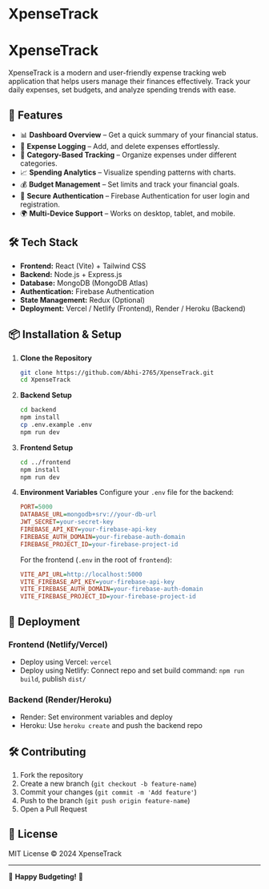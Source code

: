 # XpenseTrack

# XpenseTrack

XpenseTrack is a modern and user-friendly expense tracking web application that helps users manage their finances effectively. Track your daily expenses, set budgets, and analyze spending trends with ease.

## 🚀 Features

- 📊 **Dashboard Overview** – Get a quick summary of your financial status.
- 📝 **Expense Logging** – Add, and delete expenses effortlessly.
- 📅 **Category-Based Tracking** – Organize expenses under different categories.
- 📈 **Spending Analytics** – Visualize spending patterns with charts.
- 💰 **Budget Management** – Set limits and track your financial goals.
- 🔐 **Secure Authentication** – Firebase Authentication for user login and registration.
- 🌍 **Multi-Device Support** – Works on desktop, tablet, and mobile.

## 🛠️ Tech Stack

- **Frontend:** React (Vite) + Tailwind CSS
- **Backend:** Node.js + Express.js
- **Database:** MongoDB (MongoDB Atlas)
- **Authentication:** Firebase Authentication
- **State Management:** Redux (Optional)
- **Deployment:** Vercel / Netlify (Frontend), Render / Heroku (Backend)

## 📦 Installation & Setup

1. **Clone the Repository**
   ```sh
   git clone https://github.com/Abhi-2765/XpenseTrack.git
   cd XpenseTrack
   ```

2. **Backend Setup**
   ```sh
   cd backend
   npm install
   cp .env.example .env  
   npm run dev
   ```

3. **Frontend Setup**
   ```sh
   cd ../frontend
   npm install
   npm run dev
   ```

4. **Environment Variables**
   Configure your `.env` file for the backend:
   ```ini
   PORT=5000
   DATABASE_URL=mongodb+srv://your-db-url
   JWT_SECRET=your-secret-key
   FIREBASE_API_KEY=your-firebase-api-key
   FIREBASE_AUTH_DOMAIN=your-firebase-auth-domain
   FIREBASE_PROJECT_ID=your-firebase-project-id
   ```

   For the frontend (`.env` in the root of `frontend`):
   ```ini
   VITE_API_URL=http://localhost:5000
   VITE_FIREBASE_API_KEY=your-firebase-api-key
   VITE_FIREBASE_AUTH_DOMAIN=your-firebase-auth-domain
   VITE_FIREBASE_PROJECT_ID=your-firebase-project-id
   ```

## 🚀 Deployment

### **Frontend (Netlify/Vercel)**
- Deploy using Vercel: `vercel`
- Deploy using Netlify: Connect repo and set build command: `npm run build`, publish `dist/`

### **Backend (Render/Heroku)**
- Render: Set environment variables and deploy
- Heroku: Use `heroku create` and push the backend repo

## 🛠️ Contributing

1. Fork the repository
2. Create a new branch (`git checkout -b feature-name`)
3. Commit your changes (`git commit -m 'Add feature'`)
4. Push to the branch (`git push origin feature-name`)
5. Open a Pull Request

## 📜 License

MIT License © 2024 XpenseTrack

---

🎉 **Happy Budgeting!** 🚀


